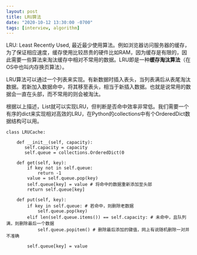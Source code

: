 ```yaml
---
layout: post
title: LRU算法
date: "2020-10-12 13:30:00 -0700"
tags: [interview, algorithm]
---
```


LRU: Least Recently Used, 最近最少使用算法。例如浏览器访问服务器的缓存，为了保证相应速度，缓存使用比较昂贵的硬件比如RAM，因为缓存是有限的，因此需要一些算法来淘汰缓存中相对不常用的数据。LRU即是一种**缓存淘汰算法**（在OS中也叫内存换页算法）。

LRU算法可以通过一个列表来实现。有新数据时插入表头，当列表满后从表尾淘汰数据。若新加入数据命中，将其移至表头，相当于新插入数据。也就是说常用的数据会一直在头部，而不常用的则会被淘汰。

根据以上描述，List就可以实现LRU，但判断是否命中效率非常低。我们需要一个有序的dict来实现相对高效的LRU，在Python的collections中有个OrderedDict数据结构可以用。

```
class LRUCache:

    def __init__(self, capacity):
       self.capacity = capacity
       self.queue = collections.OrderedDict(0

    def get(self, key):
        if key not in self.queue:
            return -1
        value = self.queue.pop(key)
        self.queue[key] = value # 将命中的数据重新添加至头部
        return self.queue[key]

    def put(self, key):
        if key in self.queue: # 若命中，则删除老数据
            self.queue.pop(key)
        elif len(self.queue.items()) == self.capacity: # 未命中，且队列满，则删除最后一个数据
            self.queue.popitem() # 删除最后添加的键值，网上有说随机删除一对并不准确
        
        self.queue[key] = value
```
